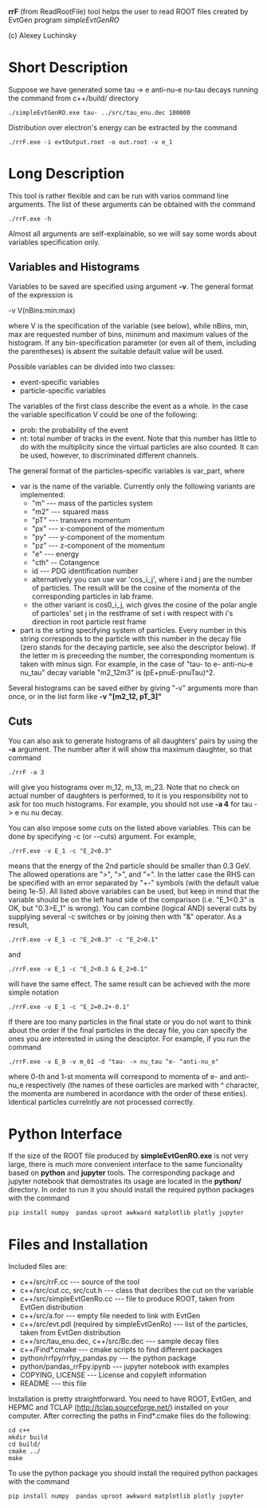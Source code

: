 **rrF** (from ReadRootFile) tool helps the user to read ROOT files created by EvtGen program _simpleEvtGenRO_

(c) Alexey Luchinsky

# Short Description

Suppose we have generated some tau -> e anti-nu-e nu-tau decays running the command from c++/build/ directory

    ./simpleEvtGenRO.exe tau- ../src/tau_enu.dec 100000

Distribution over electron's energy can be extracted by the command

    ./rrF.exe -i evtOutput.root -o out.root -v e_1

# Long Description

This tool is rather flexible and can be run with varios command line arguments. The list of these arguments can be obtained with the command

    ./rrF.exe -h

Almost all arguments are self-explainable, so we will say some words about variables specification only.

## Variables and Histograms

Variables to be saved are specified using argument **-v**. The general format of the expression is 

  -v V(nBins:min:max)

where V is the specification of the variable (see below), while nBins, min, max are requested number of bins, minimum and maximum values of the histogram.
If any bin-specification parameter (or even all of them, including the parentheses) is absent the suitable default value will be used.

Possible variables can be divided into two classes:

  * event-specific variables
  * particle-specific variables

The variables of the first class describe the event as a whole. In the case the variable specification V could be one of the following:

* prob: the probability of the event
* nt: total number of tracks in the event. Note that this number has little to do with the multiplicity
since the virtual particles are also counted. It can be used, however, to discriminated different channels.

 
The  general format of the particles-specific variables is var_part, where

* var is the name of the variable. Currently only the following variants are implemented:
  * "m" --- mass of the particles system 
  * "m2" --- squared mass
  * "pT" --- transvers momentum
  * "px" --- x-component of the momentum 
  * "py" --- y-component of the momentum 
  * "pz" --- z-component of the momentum 
  * "e" --- energy 
  * "cth" -- Cotangence
  * id --- PDG identification number
  * alternatively you can use var 'cos\_i\_j', where i and j are the
    number of particles. The result will be the cosine of the momenta
    of the corresponding particles in lab frame.
  * the other variant is cos0\_i\_j, wich gives the cosine of the
      polar angle of particles' set j in the restframe of set i with
      respect with i's direction in root particle rest frame
* part is the srting specifying system of particles. Every number in this string corresponds to the particle with this number in the decay file (zero stands for the decaying particle, see also the descriptor below). If the letter m is preceeding the number, the corresponding momentum is taken with minus sign. For example, in the case of "tau- to e- anti-nu-e nu_tau" decay variable "m2_12m3" is (pE+pnuE-pnuTau)^2.

Several histograms can be saved either by giving "-v" arguments more than once, or in the list form like **-v "[m2_12, pT_3]"**

## Cuts

You can also ask to generate histograms of all daughters' pairs by using the **-a** argument. The number after it will show tha maximum daughter, so that command

    ./rrF -a 3

will give you histograms over m_12, m_13, m_23. Note that no check on actual number of daughters is performed, to it is you responsibility not to ask for too much histograms. For example, you should not use **-a 4** for tau -> e nu nu decay.

You can also impose some cuts on the listed above variables. This can be done by specifying -c (or --cuts) argument. For example,

    ./rrF.exe -v E_1 -c "E_2<0.3"

means that the energy of the 2nd particle should be smaller than 0.3 GeV. The allowed operations are ">", ">", and "=". 
In the latter case the RHS can be specified with an error separated by "+-" symbols (with the default value being 1e-5).
All listed above variables can be used, but keep in mind that the variable should be on the left hand side of the comparison (i.e. "E_1<0.3" is OK, but "0.3>E_1" is wrong). You can combine (logical AND) several cuts by supplying several -c switches or by joining then with "&" operator. As a result,

    ./rrF.exe -v E_1 -c "E_2<0.3" -c "E_2>0.1"

and

    ./rrF.exe -v E_1 -c "E_2<0.3 & E_2>0.1"

will have the same effect. The same result can be achieved with the more simple notation

    ./rrF.exe -v E_1 -c "E_2=0.2+-0.1"


If there are too many particles in the final state or you do not want to think about the order if the final particles in the decay file, you can specify the ones you are interested in using the desciptor. For example, if you run the command

    ./rrF.exe -v E_0 -v m_01 -d "tau- -> nu_tau ^e- ^anti-nu_e"

where 0-th and 1-st momenta will correspond to momenta of e- and anti-nu_e respectively (the names of these oarticles are marked with ^ character, the momenta are numbered in acordance with the order of these enties). Identical particles currelntly are not processed correctly.

# Python Interface

If the size of the ROOT file produced by **simpleEvtGenRO.exe** is not very large, there is much more convenient interface to the same funcionality based on **python** and **jupyter** tools. The corresponding package and jupyter notebook that demostrates its usage are located in the **python/** directory. In order to run it you should install the required python packages with the command

    pip install numpy  pandas uproot awkward matplotlib plotly jupyter


# Files and Installation

Included files are:


* c++/src/rrF.cc --- source of the tool
* c++/src/cut.cc, src/cut.h --- class that decribes the cut on the variable
* c++/src/simpleEvtGenRo.cc --- file to produce ROOT,  taken from EvtGen distribution
* c++/src/a.for --- empty file needed to link with EvtGen
* c++/src/evt.pdl (required by simpleEvtGenRo) --- list of the particles,  taken from EvtGen distribution
* c++/src/tau_enu.dec, c++/src/Bc.dec --- sample decay files
* c++/Find*.cmake --- cmake scripts to find different packages
* python/rrfpy/rrfpy_pandas.py --- the python package
* python/pandas_rrFpy.ipynb --- jupyter notebook with examples
* COPYING, LICENSE --- License and copyleft information
* README --- this file

Installation is pretty straightforward. You need to have ROOT, EvtGen, and HEPMC and TCLAP (http://tclap.sourceforge.net/) installed on your computer. After correcting the paths in Find*.cmake files do the following:

    cd c++
    mkdir build
    cd build/
    cmake ../
    make

To use the python package you should install the required python packages with the command

    pip install numpy  pandas uproot awkward matplotlib plotly jupyter

